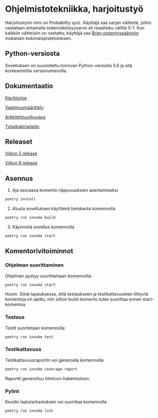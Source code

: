 # Ohjelmistotekniikka, harjoitustyö

Harjoitustyön nimi on Probability quiz. Käyttäjä saa sarjan väitteitä, joihin vastataan antamalla todennäköisyysarvo eli reaaliluku väliltä 0-1. Kun kaikkiin väitteisiin on vastattu, käyttäjä saa [Brier-pisteytyssäännön](https://en.wikipedia.org/wiki/Brier_score) mukaisen kokonaispistetuloksen. 

## Python-versiosta

Sovelluksen on suunniteltu toimivan Python-versiolla 3.6 ja sitä korkeammilla versionumeroilla.

## Dokumentaatio

[Käyttöohje](https://github.com/taapp/ot-harjoitustyo/blob/master/dokumentaatio/kayttoohje.md)

[Vaatimusmäärittely](https://github.com/taapp/ot-harjoitustyo/blob/master/dokumentaatio/vaatimusmaarittely.md)

[Arkkitehtuurikuvaus](https://github.com/taapp/ot-harjoitustyo/blob/master/dokumentaatio/arkkitehtuuri.md)

[Työaikakirjanpito](https://github.com/taapp/ot-harjoitustyo/blob/master/dokumentaatio/tuntikirjanpito.md)

## Releaset

[Viikon 5 release](https://github.com/taapp/ot-harjoitustyo/releases/tag/viikko5)

[Viikon 6 release](https://github.com/taapp/ot-harjoitustyo/releases/tag/viikko6)

## Asennus

1. Aja seuraava komento riippuvuuksien asentamiseksi

```bash
poetry install
```

2. Alusta sovelluksen käyttämä tietokanta komennolla

```bash
poetry run invoke build
```

3. Käynnistä sovellus komennolla

```bash
poetry run invoke start
```
## Komentorivitoiminnot

### Ohjelman suorittaminen

Ohjelman pystyy suorittamaan komennolla:

```bash
poetry run invoke start
```

Huom. Siinä tapauksessa, että testaukseen ja testikattavuuteen liittyviä komentoja on ajettu, niin silloin build-komento tulee suorittaa ennen start-komentoa.

### Testaus

Testit suoritetaan komennolla:

```bash
poetry run invoke test
```

### Testikattavuus

Testikattavuusraportin voi generoida komennolla:

```bash
poetry run invoke coverage-report
```

Raportti generoituu _htmlcov_-hakemistoon.

### Pylint

Koodin laatutarkastuksen voi suorittaa komennolla

```bash
poetry run invoke lint
```